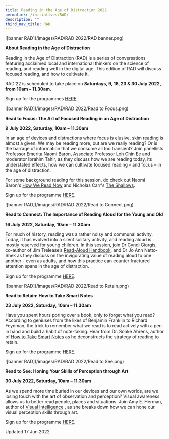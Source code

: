 ```yaml
---
title: Reading in the Age of Distraction 2022
permalink: /initiatives/RAD/
description: ""
third_nav_title: RAD
---
```


![banner RAD](/images/RAD/RAD 2022/RAD banner.png)

**About Reading in the Age of Distraction**

Reading in the Age of Distraction (RAD) is a series of conversations featuring acclaimed local and international thinkers on the science of reading, and reading well in the digital age. This edition of RAD will discuss focused reading, and how to cultivate it. 

RAD’22 is scheduled to take place on **Saturdays, 9, 16, 23 & 30 July 2022, from 10am – 11.30am.**

Sign up for the programmes [HERE](https://go.gov.sg/rad2022).

![banner RAD](/images/RAD/RAD 2022/Read to Focus.png)

**Read to Focus: The Art of Focused Reading in an Age of Distraction**

**9 July 2022, Saturday, 10am – 11.30am**

In an age of devices and distractions where focus is elusive, skim reading is almost a given. We may be reading more, but are we really reading? Or is the barrage of information that we consume all too transient? Join panellists Professor Emerita Naomi Baron, Associate Professor Loh Chin Ee and moderator Ibrahim Tahir, as they discuss how we are reading today, its understated effects, how we can cultivate focused reading – and focus – in the age of distraction.

For some background reading for this session, do check out Naomi Baron's [How We Read Now](https://go.nlb.gov.sg/m-link/details?type=ebook&id=A478D448-6A2B-4E47-86BA-5B0EAF7913E4&utm_source=rad&utm_campaign=rad&utm_medium=bookrec) and Nicholas Carr's [The Shallows](https://go.nlb.gov.sg/m-link/details?type=ebook&id=16E7D9E4-C10C-4D3C-843B-5FB973E8FD76&utm_source=rad&utm_campaign=rad&utm_medium=bookrec).

Sign up for the programme [HERE](https://www.eventbrite.sg/e/read-to-focus-the-art-of-focused-reading-in-an-age-of-distraction-tickets-359124660527?utm-campaign=social&utm-content=attendeeshare&utm-medium=discovery&utm-term=listing&utm-source=cp&aff=escb).

![banner RAD](/images/RAD/RAD 2022/Read to Connect.png)

**Read to Connect: The Importance of Reading Aloud for the Young and Old**

**16 July 2022, Saturday, 10am – 11.30am**

For much of history, reading was a rather noisy and communal activity. Today, it has evolved into a silent solitary activity, and reading aloud is mostly reserved for young children. In this session, join Dr Cyndi Giorgis, co-author of Jim Trelease’s [Read-Aloud Handbook](https://go.nlb.gov.sg/m-link/details?type=ebook&id=1D9C3298-A070-41BF-B0E5-1D142FE1E4C9&utm_source=rad&utm_campaign=rad&utm_medium=bookrec), and Dr Jo Ann Netto-Shek as they discuss on the invigorating value of reading aloud to one another - even as adults, and how this practice can counter fractured attention spans in the age of distraction. 

Sign up for the programme [HERE](https://www.eventbrite.sg/e/read-to-connect-the-importance-of-reading-aloud-for-the-young-and-old-tickets-359136235147?utm-campaign=social&utm-content=attendeeshare&utm-medium=discovery&utm-term=listing&utm-source=cp&aff=escb).

![banner RAD](/images/RAD/RAD 2022/Read to Retain.png)

**Read to Retain: How to Take Smart Notes**

**23 July 2022, Saturday, 10am – 11.30am**

Have you spent hours poring over a book, only to forget what you read? According to geniuses from the likes of Benjamin Franklin to Richard Feynman, the trick to remember what we read is to read actively with a pen in hand and build a habit of note-taking. Hear from Dr. Sönke Ahrens, author of [How to Take Smart Notes](https://go.nlb.gov.sg/m-link/details?type=ebook&id=B41A3269-BC2A-4497-8C71-0A3F1FA3C694&utm_source=rad&utm_campaign=rad&utm_medium=bookrec) as he deconstructs the strategy of reading to retain.

Sign up for the programme [HERE](https://www.eventbrite.sg/e/read-to-retain-how-to-take-smart-notes-tickets-359126796917?utm-campaign=social&utm-content=attendeeshare&utm-medium=discovery&utm-term=listing&utm-source=cp&aff=escb).

![banner RAD](/images/RAD/RAD 2022/Read to See.png)

**Read to See: Honing Your Skills of Perception through Art**

**30 July 2022, Saturday, 10am – 11.30am**

As we spend more time buried in our devices and our own worlds, are we losing touch with the art of observation and perception? Visual awareness allows us to better read people, places and situations. Join Amy E. Herman, author of [Visual Intelligence](https://go.nlb.gov.sg/m-link/details?type=ebook&id=58FCD54F-0D1C-49FE-89C5-69418FD55386&utm_source=rad&utm_campaign=rad&utm_medium=bookrec) , as she breaks down how we can hone our visual perception skills through art.

Sign up for the programme [HERE](https://www.eventbrite.sg/e/read-to-see-honing-your-skills-of-perception-through-art-tickets-359134369567?utm-campaign=social&utm-content=attendeeshare&utm-medium=discovery&utm-term=listing&utm-source=cp&aff=escb).

Updated 17 Jun 2022